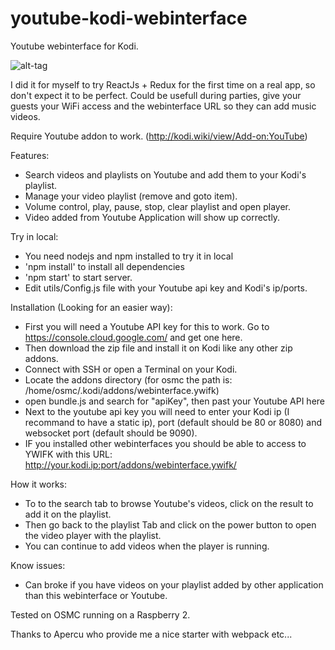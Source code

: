 # youtube-kodi-webinterface

Youtube webinterface for Kodi.

![alt-tag](https://media.giphy.com/media/l2JIhtfEBkGeAwK1a/giphy.gif)

I did it for myself to try ReactJs + Redux for the first time on a real app, so don't expect it to be perfect.
Could be usefull during parties, give your guests your WiFi access and the webinterface URL so they can
add music videos.

Require Youtube addon to work. (http://kodi.wiki/view/Add-on:YouTube)

Features:
 - Search videos and playlists on Youtube and add them to your Kodi's playlist.
 - Manage your video playlist (remove and goto item).
 - Volume control, play, pause, stop, clear playlist and open player.
 - Video added from Youtube Application will show up correctly.

Try in local:
 - You need nodejs and npm installed to try it in local
 - 'npm install' to install all dependencies
 - 'npm start' to start server.
 - Edit utils/Config.js file with your Youtube api key and Kodi's ip/ports.

Installation (Looking for an easier way):

 - First you will need a Youtube API key for this to work. Go to https://console.cloud.google.com/ and get one here.
 - Then download the zip file and install it on Kodi like any other zip addons.
 - Connect with SSH or open a Terminal on your Kodi.
 - Locate the addons directory (for osmc the path is: /home/osmc/.kodi/addons/webinterface.ywifk)
 - open bundle.js and search for "apiKey", then past your Youtube API here
 - Next to the youtube api key you will need to enter your Kodi ip (I recommand to have a static ip), port (default should be 80 or 8080) and websocket port (default should be 9090).
- IF you installed other webinterfaces you should be able to access to YWIFK with this URL: http://your.kodi.ip:port/addons/webinterface.ywifk/ 

How it works:

 - To to the search tab to browse Youtube's videos, click on the result to add it on the playlist.
 - Then go back to the playlist Tab and click on the power button to open the video player with the playlist.
 - You can continue to add videos when the player is running.

Know issues:
 - Can broke if you have videos on your playlist added by other application than this webinterface or Youtube.

Tested on OSMC running on a Raspberry 2.

Thanks to Apercu who provide me a nice starter with webpack etc...

